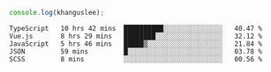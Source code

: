 ```js
console.log(khanguslee);
```

<!--START_SECTION:waka-->
```text
TypeScript   10 hrs 42 mins  ██████████░░░░░░░░░░░░░░░   40.47 % 
Vue.js       8 hrs 29 mins   ████████░░░░░░░░░░░░░░░░░   32.12 % 
JavaScript   5 hrs 46 mins   █████▒░░░░░░░░░░░░░░░░░░░   21.84 % 
JSON         59 mins         █░░░░░░░░░░░░░░░░░░░░░░░░   03.78 % 
SCSS         8 mins          ░░░░░░░░░░░░░░░░░░░░░░░░░   00.56 % 
```
<!--END_SECTION:waka-->

<!--
**khanguslee/khanguslee** is a ✨ _special_ ✨ repository because its `README.md` (this file) appears on your GitHub profile.

Here are some ideas to get you started:

- 🔭 I’m currently working on ...
- 🌱 I’m currently learning ...
- 👯 I’m looking to collaborate on ...
- 🤔 I’m looking for help with ...
- 💬 Ask me about ...
- 📫 How to reach me: ...
- 😄 Pronouns: ...
- ⚡ Fun fact: ...
-->
